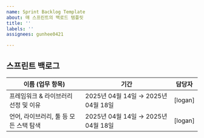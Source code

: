 ```yaml
---
name: Sprint Backlog Template
about: 매 스프린트의 백로드 템플릿
title: ''
labels: ''
assignees: gunhee0421

---
```


## 스프린트 백로그

| 이름 (업무 항목)                     | 기간                               | 담당자 |
|--------------------------------------|------------------------------------|--------|
| 프레임워크 & 라이브러리 선정 및 이유 | 2025년 04월 14일 → 2025년 04월 18일 | [logan] |
| 언어, 라이브러리, 툴 등 모든 스택 탐색 | 2025년 04월 14일 → 2025년 04월 18일 | [logan] |
